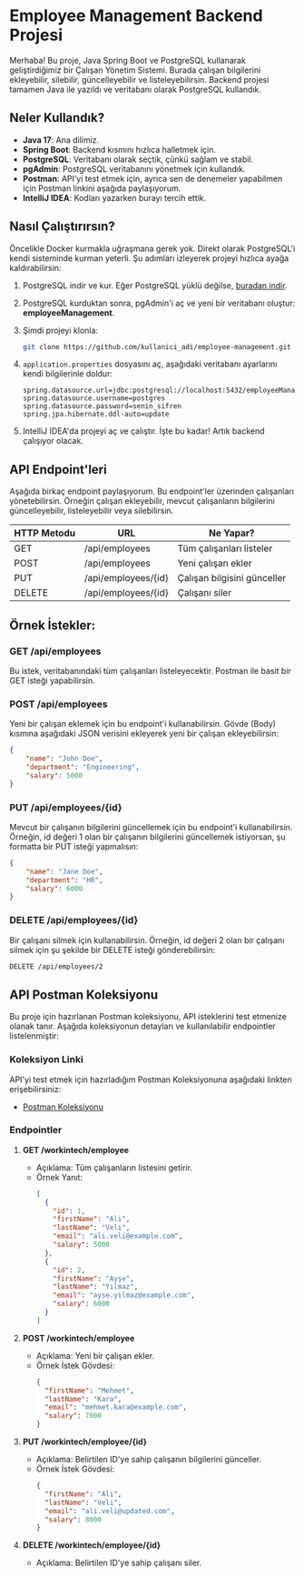# Employee Management Backend Projesi

Merhaba! Bu proje, Java Spring Boot ve PostgreSQL kullanarak geliştirdiğimiz bir Çalışan Yönetim Sistemi. Burada çalışan bilgilerini ekleyebilir, silebilir, güncelleyebilir ve listeleyebilirsin. Backend projesi tamamen Java ile yazıldı ve veritabanı olarak PostgreSQL kullandık.

## Neler Kullandık?
- **Java 17**: Ana dilimiz.
- **Spring Boot**: Backend kısmını hızlıca halletmek için.
- **PostgreSQL**: Veritabanı olarak seçtik, çünkü sağlam ve stabil.
- **pgAdmin**: PostgreSQL veritabanını yönetmek için kullandık.
- **Postman**: API’yi test etmek için, ayrıca sen de denemeler yapabilmen için Postman linkini aşağıda paylaşıyorum.
- **IntelliJ IDEA**: Kodları yazarken burayı tercih ettik.

## Nasıl Çalıştırırsın?
Öncelikle Docker kurmakla uğraşmana gerek yok. Direkt olarak PostgreSQL'i kendi sisteminde kurman yeterli. Şu adımları izleyerek projeyi hızlıca ayağa kaldırabilirsin:

1. PostgreSQL indir ve kur. Eğer PostgreSQL yüklü değilse, [buradan indir](https://www.postgresql.org/download).
2. PostgreSQL kurduktan sonra, pgAdmin'i aç ve yeni bir veritabanı oluştur: **employeeManagement**.
3. Şimdi projeyi klonla:

   ```bash
   git clone https://github.com/kullanici_adi/employee-management.git
   ```

4. `application.properties` dosyasını aç, aşağıdaki veritabanı ayarlarını kendi bilgilerinle doldur:

   ```properties
   spring.datasource.url=jdbc:postgresql://localhost:5432/employeeManagement
   spring.datasource.username=postgres
   spring.datasource.password=senin_sifren
   spring.jpa.hibernate.ddl-auto=update
   ```

5. IntelliJ IDEA'da projeyi aç ve çalıştır. İşte bu kadar! Artık backend çalışıyor olacak.

## API Endpoint'leri
Aşağıda birkaç endpoint paylaşıyorum. Bu endpoint'ler üzerinden çalışanları yönetebilirsin. Örneğin çalışan ekleyebilir, mevcut çalışanların bilgilerini güncelleyebilir, listeleyebilir veya silebilirsin.

| HTTP Metodu | URL                        | Ne Yapar?                      |
|-------------|----------------------------|--------------------------------|
| GET         | /api/employees             | Tüm çalışanları listeler       |
| POST        | /api/employees             | Yeni çalışan ekler             |
| PUT         | /api/employees/{id}        | Çalışan bilgisini günceller    |
| DELETE      | /api/employees/{id}        | Çalışanı siler                 |

## Örnek İstekler:
### GET /api/employees
Bu istek, veritabanındaki tüm çalışanları listeleyecektir. Postman ile basit bir GET isteği yapabilirsin.

### POST /api/employees
Yeni bir çalışan eklemek için bu endpoint'i kullanabilirsin. Gövde (Body) kısmına aşağıdaki JSON verisini ekleyerek yeni bir çalışan ekleyebilirsin:

```json
{
    "name": "John Doe",
    "department": "Engineering",
    "salary": 5000
}
```

### PUT /api/employees/{id}
Mevcut bir çalışanın bilgilerini güncellemek için bu endpoint'i kullanabilirsin. Örneğin, id değeri 1 olan bir çalışanın bilgilerini güncellemek istiyorsan, şu formatta bir PUT isteği yapmalısın:

```json
{
    "name": "Jane Doe",
    "department": "HR",
    "salary": 6000
}
```

### DELETE /api/employees/{id}
Bir çalışanı silmek için kullanabilirsin. Örneğin, id değeri 2 olan bir çalışanı silmek için şu şekilde bir DELETE isteği gönderebilirsin:

```bash
DELETE /api/employees/2
```
## API Postman Koleksiyonu

Bu proje için hazırlanan Postman koleksiyonu, API isteklerini test etmenize olanak tanır. Aşağıda koleksiyonun detayları ve kullanılabilir endpointler listelenmiştir:

### Koleksiyon Linki
API'yi test etmek için hazırladığım Postman Koleksiyonuna aşağıdaki linkten erişebilirsiniz:
- [Postman Koleksiyonu](https://api.postman.com/collections/33336696-8242a7e4-96ce-491b-a6cc-9207fe15ccf4?access_key=PMAT-01J8JNZWK921BAWWXEM801Q0YM)

### Endpointler

1. **GET /workintech/employee**
   - Açıklama: Tüm çalışanların listesini getirir.
   - Örnek Yanıt:
     ```json
     [
       {
         "id": 1,
         "firstName": "Ali",
         "lastName": "Veli",
         "email": "ali.veli@example.com",
         "salary": 5000
       },
       {
         "id": 2,
         "firstName": "Ayşe",
         "lastName": "Yılmaz",
         "email": "ayse.yilmaz@example.com",
         "salary": 6000
       }
     ]
     ```

2. **POST /workintech/employee**
   - Açıklama: Yeni bir çalışan ekler.
   - Örnek İstek Gövdesi:
     ```json
     {
       "firstName": "Mehmet",
       "lastName": "Kara",
       "email": "mehmet.kara@example.com",
       "salary": 7000
     }
     ```

3. **PUT /workintech/employee/{id}**
   - Açıklama: Belirtilen ID'ye sahip çalışanın bilgilerini günceller.
   - Örnek İstek Gövdesi:
     ```json
     {
       "firstName": "Ali",
       "lastName": "Veli",
       "email": "ali.veli@updated.com",
       "salary": 8000
     }
     ```

4. **DELETE /workintech/employee/{id}**
   - Açıklama: Belirtilen ID'ye sahip çalışanı siler.
